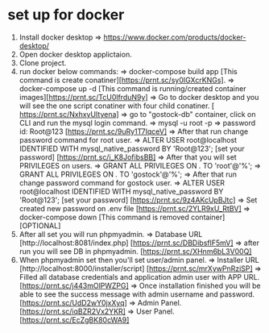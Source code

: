 # set up for docker

1. Install docker desktop
    => https://www.docker.com/products/docker-desktop/
2. Open docker desktop applictaion.
3. Clone project.
4. run docker below commands:
    => docker-compose build app [This command is create conatiner][https://prnt.sc/sy0IGXcrKNGs].
    => docker-compose up -d [This command is running/created container images][https://prnt.sc/TcU0lfrduN9y]
    => Go to docker desktop and you will see the one script conatiner with four child conatiner. [ https://prnt.sc/NxhxyUItyena]
    => go to "gostock-db" container, click on CLI and run the mysql login command.
        => mysql -u root -p
        => password id: Root@123 [https://prnt.sc/9uRy1T7IqceV]
    => After that run change password command for root user.
        => ALTER USER root@localhost IDENTIFIED WITH mysql_native_password BY 'Root@123'; 
            [set your password] [https://prnt.sc/i_K8JofibsBB]
    => After that you will set PRIVILEGES on users.
        => GRANT ALL PRIVILEGES ON *.* TO 'root'@'%';
        => GRANT ALL PRIVILEGES ON *.* TO 'gostock'@'%';
    => After that run change password command for gostock user.
        => ALTER USER root@localhost IDENTIFIED WITH mysql_native_password BY 'Root@123'; 
            [set your password] [https://prnt.sc/9z4AKcUpBJtc]
    => Set created new password on .env file [https://prnt.sc/2YLR9xU_RtBV]
    => docker-compose down [This command is removed container][OPTIONAL] 
5. After all set you will run phpmyadmin.
    => Database URL [http://localhost:8081/index.php] [https://prnt.sc/DBDibsflF5mV]
    => after run you will see DB in phpmyadmin. [https://prnt.sc/XHnm6bL3V00Q]
6. When phpmyadmin set then you'll set user/admin panel.
    => Installer URL [http://localhost:8000/installer/script] [https://prnt.sc/mrXywPnRziSP]
    => Filled all database credentials and application admin user with APP URL. [https://prnt.sc/j443mOlPWZPG]
    => Once installation finished you will be able to see the success message with admin username and password. [https://prnt.sc/UdD2wY0jxXyq]
	=> Admin Panel. [https://prnt.sc/iqBZR2Vx2YKR] 
    => User Panel. [https://prnt.sc/EcZgBK80cWA9]  